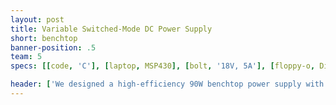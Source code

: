 ```yaml
---
layout: post
title: Variable Switched-Mode DC Power Supply
short: benchtop
banner-position: .5
team: 5
specs: [[code, 'C'], [laptop, MSP430], [bolt, '18V, 5A'], [floppy-o, DipTrace]]

header: ['We designed a high-efficiency 90W benchtop power supply with modern AC-DC and DC-DC conversion techniques.', "Unfortunately, the building part hasn't happened yet. We thought it would be nice to end up with something on our desks that could power our other projects, and designing a benchtop power supply (modeled after an ATX power supply) turned out to be a formidable task."]
---
```

